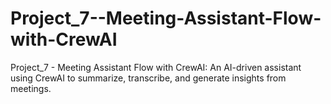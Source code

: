 # Project_7--Meeting-Assistant-Flow-with-CrewAI
Project_7 - Meeting Assistant Flow with CrewAI: An AI-driven assistant using CrewAI to summarize, transcribe, and generate insights from meetings.

